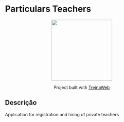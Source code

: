 # Particulars Teachers

<p align="center">
  <img src="https://github.com/coderdavidgs.png" width="200">
</p>


<p align="center">
    Project built with  <a href="https://github.com/treinaweb">TreinaWeb</a>
</p>

## Descrição

Application for registration and hiring of private teachers



